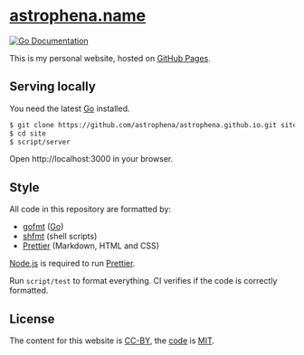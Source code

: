 # [astrophena.name](https://astrophena.name)

[![Go Documentation](https://godocs.io/go.astrophena.name/site?status.svg)](https://godocs.io/go.astrophena.name/site)

This is my personal website, hosted on [GitHub Pages](https://pages.github.com).

## Serving locally

You need the latest [Go] installed.

```sh
$ git clone https://github.com/astrophena/astrophena.github.io.git site
$ cd site
$ script/server
```

Open http://localhost:3000 in your browser.

## Style

All code in this repository are formatted by:

- [gofmt](https://godocs.io/cmd/gofmt) ([Go])
- [shfmt](https://godocs.io/mvdan.cc/sh/v3/cmd/shfmt) (shell scripts)
- [Prettier] (Markdown, HTML and CSS)

[Node.js](https://nodejs.org) is required to run [Prettier].

Run `script/test` to format everything. CI verifies if the code is correctly formatted.

## License

The content for this website is [CC-BY](https://creativecommons.org/licenses/by/4.0/), the
[code](https://github.com/astrophena/astrophena.github.io) is
[MIT](https://opensource.org/licenses/MIT).

[go]: https://go.dev
[prettier]: https://prettier.io
